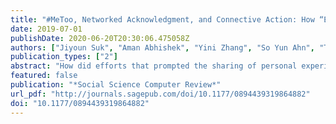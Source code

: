 ```yaml
---
title: "#MeToo, Networked Acknowledgment, and Connective Action: How “Empowerment Through Empathy” Launched a Social Movement"
date: 2019-07-01
publishDate: 2020-06-20T20:30:06.475058Z
authors: ["Jiyoun Suk", "Aman Abhishek", "Yini Zhang", "So Yun Ahn", "Teresa Correa", "Christine Garlough", "Dhavan V. Shah"]
publication_types: ["2"]
abstract: "How did efforts that prompted the sharing of personal experiences of sexual violence and harassment around #MeToo coalesce into calls for action across a range of institutions and communities? We argue that sharing experiences of trauma in digital spaces created a network of acknowledgment, which supported and sustained nascent #MeToo activism based on the logic of connective action. This article attempts to (a) understand the temporal dynamics of these different discourses within the #MeToo movement on Twitter, (b) reveal the accounts animating these discourses and the most prominent themes within them, and (c) model the overtime relationship between these discourses and their relationship to major news event and #MeToo revelations. To do so, we analyze a 1% sample of tweets from the 5-month period following the revelations about Harvey Weinstein in early October 2017, employing a range of computational approaches, including part-of-speech tagging, dependency analysis, hashtags extraction, and retweet network analysis—to identify key discourses, actors, and themes. We then conduct time series analysis to identify the relationship between the two discourses and predict how the ebbs and flows of each discourse are shaped by news events."
featured: false
publication: "*Social Science Computer Review*"
url_pdf: "http://journals.sagepub.com/doi/10.1177/0894439319864882"
doi: "10.1177/0894439319864882"
---
```


